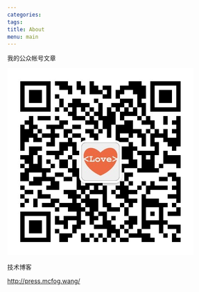 ```yaml
---
categories:
tags:
title: About
menu: main
---
```


我的公众帐号文章

![qrcode](/img/2014-q1/qrcode.jpg)

技术博客

<http://press.mcfog.wang/>
